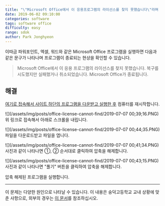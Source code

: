 ```yaml
---
title: "\"Microsoft Office에서 이 응용프로그램의 라이선스를 찾지 못했습니다\"라며 프로그램이 실행되지 않습니다."
date: 2019-06-02 09:10:00
categories: software
tags: software office
difficulty: easy
range: sdok
author: Park Jonghyeon
---
```


이따금 파워포인트, 엑셀, 워드와 같은 Microsoft Office 프로그램을 실행하면 다음과 같은 문구가 나타나며 프로그램이 종료되는 현상을 확인할 수 있습니다.

> Microsoft Office에서 이 응용 프로그램의 라이선스를 찾지 못했습니다. 복구를 시도했지만 실패했거나 취소되었습니다. Microsoft Office가 종료됩니다.

해결
----

[여기로 접속해서 사이트 하단의 프로그램을 다운받고 실행한 후](http://www.dnsoft.net/web/spt/prdtAppView.do?com_bbm_seq=10145) 컴퓨터를 재시작합니다.

![](/assets/img/posts/office-license-cannot-find/2019-07-07 00;39;16.PNG)  
위 링크로 접속해서 아래로 스크롤을 내립니다.

![](/assets/img/posts/office-license-cannot-find/2019-07-07 00;44;35.PNG)  
파일을 다운로드받고 파일을 엽니다.

![](/assets/img/posts/office-license-cannot-find/2019-07-07 00;41;34.PNG)  
사진과 같이 나타나면 ①, ② 순서대로 클릭하여 압축을 해제합니다.

![](/assets/img/posts/office-license-cannot-find/2019-07-07 00;43;15.PNG)  
사진과 같이 나타나면 "풀기" 버튼을 클릭하여 압축을 해제합니다.

압축 해제된 프로그램을 실행합니다.

----
이 문제는 다양한 원인으로 나타날 수 있습니다. 이 내용은 숭덕고등학교 교내 상황에 맞춘 사항으로, 외부의 경우는 [이 문서](/office-license-cannot-find/)를 참조하십시오.